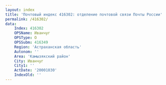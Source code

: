 ```yaml
---
layout: index
title: 'Почтовый индекс 416302: отделение почтовой связи Почты России'
permalink: /416302/
data:
    Index: 416302
    OPSName: Иванчуг
    OPSType: О
    OPSSubm: 416349
    Region: 'Астраханская область'
    Autonom: ''
    Area: 'Камызякский район'
    City: Иванчуг
    City1: ''
    ActDate: '20001030'
    IndexOld: ''
---
```

